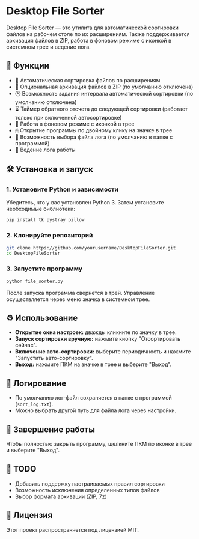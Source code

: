 # Desktop File Sorter

Desktop File Sorter — это утилита для автоматической сортировки файлов на рабочем столе по их расширениям. Также поддерживается архивация файлов в ZIP, работа в фоновом режиме с иконкой в системном трее и ведение лога.

## 🚀 Функции
- 📂 Автоматическая сортировка файлов по расширениям
- 🔄 Опциональная архивация файлов в ZIP (по умолчанию отключена)
- 🕒 Возможность задания интервала автоматической сортировки (по умолчанию отключена)
- ⏳ Таймер обратного отсчета до следующей сортировки (работает только при включенной автосортировке)
- 🎯 Работа в фоновом режиме с иконкой в трее
- 🖱 Открытие программы по двойному клику на значке в трее
- 📜 Возможность выбора файла лога (по умолчанию в папке с программой)
- 📝 Ведение лога работы

## 🛠 Установка и запуск

### 1. Установите Python и зависимости
Убедитесь, что у вас установлен Python 3. Затем установите необходимые библиотеки:
```sh
pip install tk pystray pillow
```

### 2. Клонируйте репозиторий
```sh
git clone https://github.com/yourusername/DesktopFileSorter.git
cd DesktopFileSorter
```

### 3. Запустите программу
```sh
python file_sorter.py
```

После запуска программа свернется в трей. Управление осуществляется через меню значка в системном трее.

## ⚙ Использование
- **Открытие окна настроек:** дважды кликните по значку в трее.
- **Запуск сортировки вручную:** нажмите кнопку "Отсортировать сейчас".
- **Включение авто-сортировки:** выберите периодичность и нажмите "Запустить авто-сортировку".
- **Выход:** нажмите ПКМ на значке в трее и выберите "Выход".

## 📜 Логирование
- По умолчанию лог-файл сохраняется в папке с программой (`sort_log.txt`).
- Можно выбрать другой путь для файла лога через настройки.

## 🛑 Завершение работы
Чтобы полностью закрыть программу, щелкните ПКМ по иконке в трее и выберите "Выход".

## 📌 TODO
- Добавить поддержку настраиваемых правил сортировки
- Возможность исключения определенных типов файлов
- Выбор формата архивации (ZIP, 7z)

## 📄 Лицензия
Этот проект распространяется под лицензией MIT.